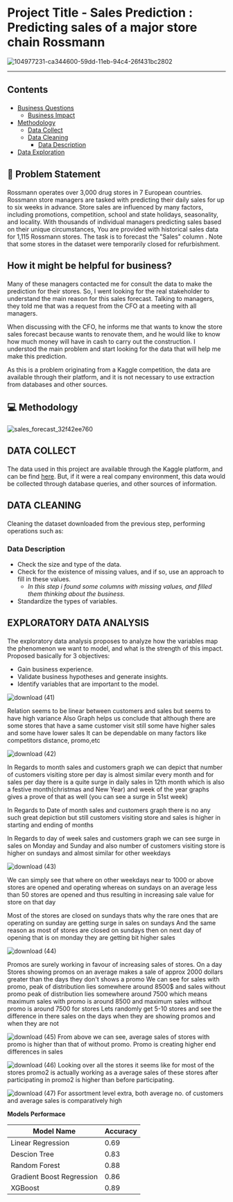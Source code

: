 # Project Title - Sales Prediction : Predicting sales of a major store chain Rossmann

![104977231-ca344600-59dd-11eb-94c4-26f431bc2802](https://user-images.githubusercontent.com/88886118/213765233-a9265fb0-14de-4d5c-83ff-2c55e7c6ec4c.png)

---
## Contents <p id="contents"></p>
- <a href="#bquestions">Business Questions</a>
  - <a href="#business_impact">Business Impact</a>
- <a href="#methodology">Methodology</a>
  - <a href="#data_collect">Data Collect</a>
  - <a href="#data_cleaning">Data Cleaning</a>
    - <a href="#data_description">Data Description</a>
- <a href="#data_exploration">Data Exploration</a>
 
## 📝 Problem Statement <p id="bquestions"></p>

Rossmann operates over 3,000 drug stores in 7 European countries.  Rossmann store managers are tasked with predicting their daily sales for up to six weeks in advance. Store sales are influenced by many factors, including promotions, competition, school and state holidays, seasonality, and locality. With thousands of individual managers predicting sales based on their unique circumstances, 
You are provided with historical sales data for 1,115 Rossmann stores. The task is to forecast the "Sales" column . Note that some stores in the dataset were temporarily closed for refurbishment.

## How it might be helpful for business? <p id="business_impact"></p>

Many of these managers contacted me for consult the data to make the prediction for their stores. So, I went looking for the real stakeholder to understand the main reason for this sales forecast. Talking to managers, they told me that was a request from the CFO at a meeting with all managers.

When discussing with the CFO, he informs me that wants to know the store sales forecast because wants to renovate them, and he would like to know how much money will have in cash to carry out the construction. I understod the main problem and start looking for the data that will help me make this prediction.

As this is a problem originating from a Kaggle competition, the data are available through their platform, and it is not necessary to use extraction from databases and other sources.

## 💻 Methodology <p id="methodology"></p>
![sales_forecast_32f42ee760](https://user-images.githubusercontent.com/88886118/213775274-3112ea1f-e468-4a77-9b02-8c5d34a47ec3.png)

## DATA COLLECT <p id="data_collect"></p>

The data used in this project are available through the Kaggle platform, and can be find [here](https://www.kaggle.com/c/rossmann-store-sales/data). But, if it were a real company environment, this data would be collected through database queries, and other sources of information.

## DATA CLEANING <p id="data_cleaning"></p>

Cleaning the dataset downloaded from the previous step, performing operations such as:

### Data Description <p id="data_description"></p>

  - Check the size and type of the data.
  - Check for the existence of missing values, and if so, use an approach to fill in these values.
    - *In this step i found some columns with missing values, and filled them thinking about the business.*
  - Standardize the types of variables.

## EXPLORATORY DATA ANALYSIS <p id="data_exploration"></p>

The exploratory data analysis proposes to analyze how the variables map the phenomenon we want to model, and what is the strength of this impact. Proposed basically for 3 objectives:

- Gain business experience.
- Validate business hypotheses and generate insights.
- Identify variables that are important to the model.

![download (41)](https://user-images.githubusercontent.com/88886118/216097495-be0769d6-7087-4a5b-ad7b-410bf011f3cc.png)

Relation seems to be linear between customers and sales but seems to have high variance
Also Graph helps us conclude that although there are some stores that have a same customer visit still some have higher sales and some have lower sales
It can be dependable on many factors like competitors distance, promo,etc

![download (42)](https://user-images.githubusercontent.com/88886118/216099649-b29be760-95ae-4da2-9f16-b29a8775e313.png)

In Regards to month sales and customers graph we can depict that number of customers visiting store per day is almost similar every month and for sales per day there is a quite surge in daily sales in 12th month which is also a festive month(christmas and New Year) and week of the year graphs gives a prove of that as well (you can see a surge in 51st week)

In Regards to Date of month sales and customers graph there is no any such great depiction but still customers visiting store and sales is higher in starting and ending of months

In Regards to day of week sales and customers graph we can see surge in sales on Monday and Sunday and also number of customers visiting store is higher on sundays and almost similar for other weekdays

![download (43)](https://user-images.githubusercontent.com/88886118/216099890-15d5a125-dcb8-4302-bdc4-f9fb5fc5aa04.png)

We can simply see that where on other weekdays near to 1000 or above stores are opened and operating whereas on sundays on an average less than 50 stores are opened and thus resulting in increasing sale value for store on that day

Most of the stores are closed on sundays thats why the rare ones that are operating on sunday are getting surge in sales on sundays
And the same reason as most of stores are closed on sundays then on next day of opening that is on monday they are getting bit higher sales


![download (44)](https://user-images.githubusercontent.com/88886118/216100485-4fc78f51-c1e4-4fb9-ac9e-1378b785af85.png)

Promos are surely working in favour of increasing sales of stores. On a day Stores showing promos on an average makes a sale of approx 2000 dollars greater than the days they don't shows a promo
We can see for sales with promo, peak of distribution lies somewhere around 8500$ and sales without promo peak of distribution lies somewhere around 7500 which means maximum sales with promo is around 8500 and maximum sales without promo is around 7500 for stores
Lets randomly get 5-10 stores and see the difference in there sales on the days when they are showing promos and when they are not


![download (45)](https://user-images.githubusercontent.com/88886118/216101513-2710acc3-c2ee-445d-9c62-a07aea362903.png)
From above we can see, average sales of stores with promo is higher than that of without promo. Promo is creating higher end differences in sales

![download (46)](https://user-images.githubusercontent.com/88886118/216101854-5a39481c-afaf-4e46-a24f-180df0522166.png)
Looking over all the stores it seems like for most of the stores promo2 is actually working as a average sales of these stores after participating in promo2 is higher than before participating.

![download (47)](https://user-images.githubusercontent.com/88886118/216102164-d068b985-5e5b-4e77-901d-23f22d4908eb.png)
For assortment level extra, both average no. of customers and average sales is comparatively high

**Models Performace**

| Model Name	| Accuracy	| 
| ----------- | ----------- |   
| Linear Regression	| 0.69  |
| Descion Tree| 0.83        |
| Random Forest|  0.88|
| Gradient Boost Regression| 0.86|
|XGBoost| 0.89|
